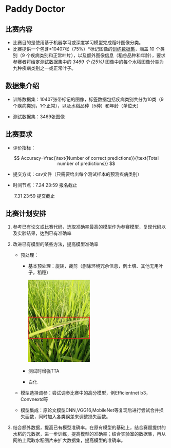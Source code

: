 # Paddy Doctor

## 比赛内容

* 比赛目的是使用基于机器学习或深度学习模型完成稻叶图像分类。
* 比赛提供一个包含*10407张（75%）*标记图像的<u>训练数据集</u>，涵盖 10 个类别（9 个疾病类别和正常叶片），以及额外图像信息（稻谷品种和年龄），要求参赛者将给定<u>测试数据集</u>中的 *3469 个 (25%)* 图像中的每个水稻图像分类为九种疾病类别之一或正常叶子。

## 数据集介绍

- 训练数据集：10407张带标记的图像，标签数据包括疾病类别共分为10类（9个疾病类别，1个正常），以及水稻品种（5种）和年龄（单位天）


- 测试数据集：3469张图像


## 比赛要求

- 评价指标：

$$
Accuracy=\frac{\text{Number of correct predictions}}{\text{Total number of predictions}}
$$

- 提交方式：csv文件（只需要给出每个测试样本的预测疾病类别）

- 时间节点：7.24 23:59 报名截止

  ​                   7.31 23:59 提交截止

## 比赛计划安排

1. 参考已有论文或比赛代码，选取准确率最高的模型作为参赛模型，复现代码以及实验结果，达到已有准确率

2. 改进已有模型的某些方法，提高模型准确率
    - 预处理：
        - 基本预处理：旋转，裁剪（删除环境冗余信息，例土壤、其他无用叶子，稻穗）
        
            <img src="\原图例子.jpg" alt="原图例子" style="zoom: 40%;" />
        
        - 测试时增强TTA
        
        - 白化
        
    - 模型选择调参：尝试调参比赛中的高分模型，例Efficientnet b3，Convnextd等
    
    - 模型集成：原论文模型CNN,VGG16,MobileNet等复现后进行尝试合并损失函数，同时加入各类误差来调整损失函数。
    
3. 结合额外数据，提高已有模型准确率。在原有模型的基础上，结合赛题提供的水稻的元数据，进一步训练，提高模型的准确率；结合实验室的数据集，再从网络上爬取水稻图片来扩大数据集，提高模型的准确率。
